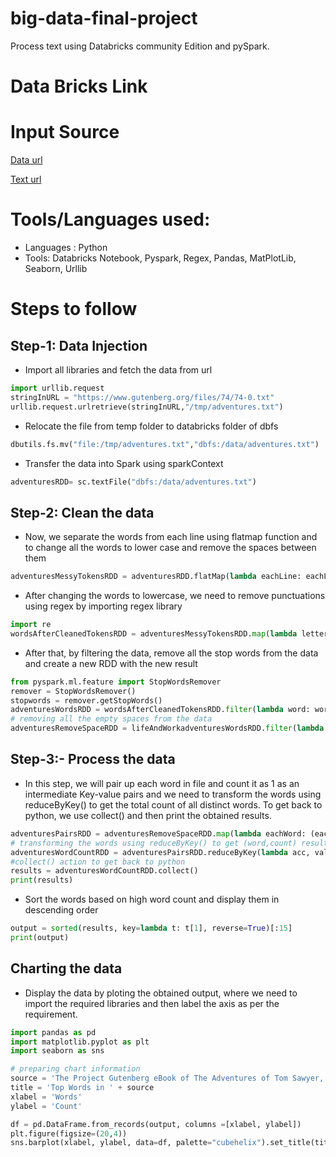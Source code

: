 # big-data-final-project

Process text using Databricks community Edition and pySpark.

# Data Bricks Link

# Input Source
[Data url](https://www.gutenberg.org/ebooks/74)

[Text url](https://www.gutenberg.org/files/74/74-0.txt)

# Tools/Languages used:
- Languages : Python
- Tools: Databricks Notebook, Pyspark, Regex, Pandas, MatPlotLib, Seaborn, Urllib

# Steps to follow
## Step-1: Data Injection
- Import all libraries and fetch the data from url
```python
import urllib.request 
stringInURL = "https://www.gutenberg.org/files/74/74-0.txt"
urllib.request.urlretrieve(stringInURL,"/tmp/adventures.txt")
```

- Relocate the file from temp folder to databricks folder of dbfs
```python
dbutils.fs.mv("file:/tmp/adventures.txt","dbfs:/data/adventures.txt")
```

- Transfer the data into Spark using sparkContext
```python
adventuresRDD= sc.textFile("dbfs:/data/adventures.txt")
```

## Step-2: Clean the data
- Now, we separate the words from each line using flatmap function and to change all the words to lower case and remove the spaces between them
```python
adventuresMessyTokensRDD = adventuresRDD.flatMap(lambda eachLine: eachLine.lower().strip().split(" "))
```
- After changing the words to lowercase, we need to remove punctuations using regex by importing regex library
```python
import re
wordsAfterCleanedTokensRDD = adventuresMessyTokensRDD.map(lambda letter: re.sub(r'[^A-Za-z]', '', letter))
```
- After that, by filtering the data, remove all the stop words from the data and create a new RDD with the new result
```python
from pyspark.ml.feature import StopWordsRemover
remover = StopWordsRemover()
stopwords = remover.getStopWords()
adventuresWordsRDD = wordsAfterCleanedTokensRDD.filter(lambda word: word not in stopwords)
# removing all the empty spaces from the data
adventuresRemoveSpaceRDD = lifeAndWorkadventuresWordsRDD.filter(lambda x: x != "")
```
## Step-3:- Process the data
- In this step, we will pair up each word in file and count it as 1 as an intermediate Key-value pairs and we need to transform the words using reduceByKey() to get the total count of all distinct words. To get back to python, we use collect() and then print the obtained results.
```python
adventuresPairsRDD = adventuresRemoveSpaceRDD.map(lambda eachWord: (eachWord,1))
# transforming the words using reduceByKey() to get (word,count) results
adventuresWordCountRDD = adventuresPairsRDD.reduceByKey(lambda acc, value: acc + value)
#collect() action to get back to python
results = adventuresWordCountRDD.collect()
print(results)
```
- Sort the words based on high word count and display them in descending order
```python
output = sorted(results, key=lambda t: t[1], reverse=True)[:15]
print(output)
```
## Charting the data
* Display the data by ploting the obtained output, where we need to import the required libraries and then label the axis as per the requirement.  
```python
import pandas as pd  
import matplotlib.pyplot as plt
import seaborn as sns

# preparing chart information
source = 'The Project Gutenberg eBook of The Adventures of Tom Sawyer, by Mark Twain'
title = 'Top Words in ' + source
xlabel = 'Words'
ylabel = 'Count'

df = pd.DataFrame.from_records(output, columns =[xlabel, ylabel]) 
plt.figure(figsize=(20,4))
sns.barplot(xlabel, ylabel, data=df, palette="cubehelix").set_title(title)
```

